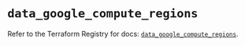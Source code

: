 # `data_google_compute_regions`

Refer to the Terraform Registry for docs: [`data_google_compute_regions`](https://registry.terraform.io/providers/hashicorp/google/6.1.0/docs/data-sources/compute_regions).
